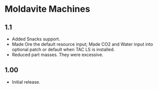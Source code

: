 # Moldavite Machines

## 1.1
* Added Snacks support.
* Made Ore the default resource input; Made CO2 and Water input into optional patch or default when TAC LS is installed.
* Reduced part masses. They were excessive.

## 1.00
* Initial release.